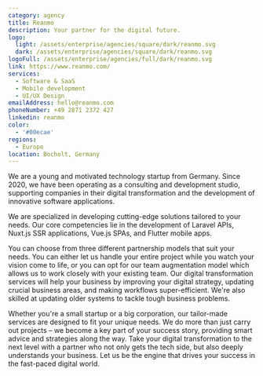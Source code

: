 ```yaml
---
category: agency
title: Reanmo
description: Your partner for the digital future.
logo:
  light: /assets/enterprise/agencies/square/dark/reanmo.svg
  dark: /assets/enterprise/agencies/square/dark/reanmo.svg
logoFull: /assets/enterprise/agencies/full/dark/reanmo.svg
link: https://www.reanmo.com/
services:
  - Software & SaaS
  - Mobile development
  - UI/UX Design
emailAddress: hello@reanmo.com
phoneNumber: +49 2871 2372 427
linkedin: reanmo
color:
  - '#00ecae'
regions:
  - Europe
location: Bocholt, Germany
---
```


We are a young and motivated technology startup from Germany. Since 2020, we have been operating as a consulting and development studio, supporting companies in their digital transformation and the development of innovative software applications.

We are specialized in developing cutting-edge solutions tailored to your needs. Our core competencies lie in the development of Laravel APIs, Nuxt.js SSR applications, Vue.js SPAs, and Flutter mobile apps.

You can choose from three different partnership models that suit your needs. You can either let us handle your entire project while you watch your vision come to life, or you can opt for our team augmentation model which allows us to work closely with your existing team. Our digital transformation services will help your business by improving your digital strategy, updating crucial business areas, and making workflows super-efficient. We're also skilled at updating older systems to tackle tough business problems.

Whether you're a small startup or a big corporation, our tailor-made services are designed to fit your unique needs. We do more than just carry out projects – we become a key part of your success story, providing smart advice and strategies along the way. Take your digital transformation to the next level with a partner who not only gets the tech side, but also deeply understands your business. Let us be the engine that drives your success in the fast-paced digital world.
